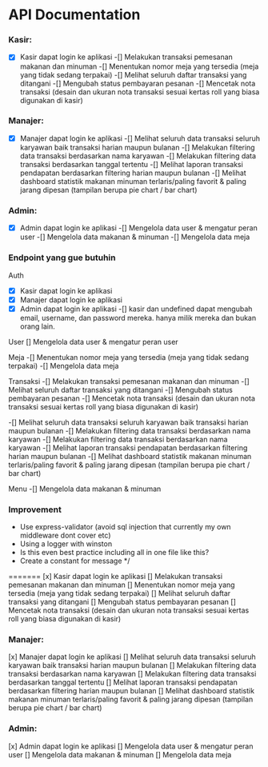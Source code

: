 # API Documentation

### Kasir:
-[x] Kasir dapat login ke aplikasi
-[] Melakukan transaksi pemesanan makanan dan minuman
-[] Menentukan nomor meja yang tersedia (meja yang tidak sedang terpakai)
-[] Melihat seluruh daftar transaksi yang ditangani
-[] Mengubah status pembayaran pesanan
-[] Mencetak nota transaksi (desain dan ukuran nota transaksi sesuai kertas roll yang biasa 
digunakan di kasir)

### Manajer:
-[x] Manajer dapat login ke aplikasi
-[] Melihat seluruh data transaksi seluruh karyawan baik transaksi harian maupun bulanan
-[] Melakukan filtering data transaksi berdasarkan nama karyawan
-[] Melakukan filtering data transaksi berdasarkan tanggal tertentu
-[] Melihat laporan transaksi pendapatan berdasarkan filtering harian maupun bulanan
-[] Melihat dashboard statistik makanan minuman terlaris/paling favorit & paling jarang
dipesan (tampilan berupa pie chart / bar chart)

### Admin:
-[x] Admin dapat login ke aplikasi
-[] Mengelola data user & mengatur peran user
-[] Mengelola data makanan & minuman
-[] Mengelola data meja

### Endpoint yang gue butuhin
Auth
-[x] Kasir dapat login ke aplikasi 
-[x] Manajer dapat login ke aplikasi
-[x] Admin dapat login ke aplikasi
-[] kasir dan undefined dapat mengubah email, username, dan password mereka. hanya milik mereka dan bukan orang lain. 

User
[] Mengelola data user & mengatur peran user 

Meja
-[] Menentukan nomor meja yang tersedia (meja yang tidak sedang terpakai)
-[] Mengelola data meja 

Transaksi
-[] Melakukan transaksi pemesanan makanan dan minuman
-[] Melihat seluruh daftar transaksi yang ditangani 
-[] Mengubah status pembayaran pesanan
-[] Mencetak nota transaksi (desain dan ukuran nota transaksi sesuai kertas roll yang biasa digunakan di kasir)

-[] Melihat seluruh data transaksi seluruh karyawan baik transaksi harian maupun bulanan
-[] Melakukan filtering data transaksi berdasarkan nama karyawan
-[] Melakukan filtering data transaksi berdasarkan nama karyawan
-[] Melihat laporan transaksi pendapatan berdasarkan filtering harian maupun bulanan
-[] Melihat dashboard statistik makanan minuman terlaris/paling favorit & paling jarang dipesan (tampilan berupa pie chart / bar chart)

Menu
-[] Mengelola data makanan & minuman


### Improvement
- Use express-validator (avoid sql injection that currently my own middleware dont cover etc)
- Using a logger with winston
- Is this even best practice including all in one file like this?
- Create a constant for message
*/

=======
[x] Kasir dapat login ke aplikasi
[] Melakukan transaksi pemesanan makanan dan minuman
[] Menentukan nomor meja yang tersedia (meja yang tidak sedang terpakai)
[] Melihat seluruh daftar transaksi yang ditangani
[] Mengubah status pembayaran pesanan
[] Mencetak nota transaksi (desain dan ukuran nota transaksi sesuai kertas roll yang biasa 
digunakan di kasir)

### Manajer:
[x] Manajer dapat login ke aplikasi
[] Melihat seluruh data transaksi seluruh karyawan baik transaksi harian maupun bulanan
[] Melakukan filtering data transaksi berdasarkan nama karyawan
[] Melakukan filtering data transaksi berdasarkan tanggal tertentu
[] Melihat laporan transaksi pendapatan berdasarkan filtering harian maupun bulanan
[] Melihat dashboard statistik makanan minuman terlaris/paling favorit & paling jarang
dipesan (tampilan berupa pie chart / bar chart)

### Admin:
[x] Admin dapat login ke aplikasi
[] Mengelola data user & mengatur peran user
[] Mengelola data makanan & minuman
[] Mengelola data meja
